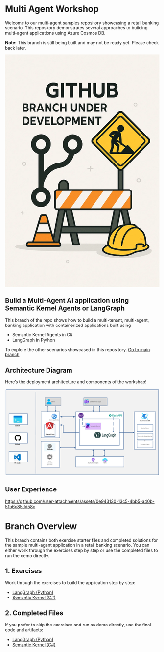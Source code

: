 # Multi Agent Workshop

Welcome to our multi-agent samples repository showcasing a retail banking scenario. This repository demonstrates several approaches to building multi-agent applications using Azure Cosmos DB.


**Note:** This branch is still being built and may not be ready yet. Please check back later.

<img src="01_exercises/media/wip.png" alt="Multi-Agent Image">


## Build a Multi-Agent AI application using Semantic Kernel Agents or LangGraph

This branch of the repo shows how to build a multi-tenant, multi-agent, banking application with containerized applications built using 

- Semantic Kernel Agents in C#
- LangGraph in Python

To explore the other scenarios showcased in this repository. [Go to main branch](https://github.com/AzureCosmosDB/banking-multi-agent-workshop/tree/main)


## Architecture Diagram

Here’s the deployment architecture and components of the workshop!

<img src="01_exercises/media/Multi-agent.png" alt="Multi-Agent Image">

## User Experience

https://github.com/user-attachments/assets/0e943130-13c5-4bb5-a40b-51b6c85dd58c


# Branch Overview

This branch contains both exercise starter files and completed solutions for the sample multi-agent application in a retail banking scenario. You can either work through the exercises step by step or use the completed files to run the demo directly.

## 1. Exercises

Work through the exercises to build the application step by step:

- [LangGraph (Python)](01_exercises/python/workshop/Module-00.md)  
- [Semantic Kernel (C#)](01_exercises/csharp/workshop/Module-00.md)  

## 2. Completed Files

If you prefer to skip the exercises and run as demo directly, use the final code and artifacts:

- [LangGraph (Python)](02_completed/python/README.md)  
- [Semantic Kernel (C#)](02_completed/csharp/README.md)
